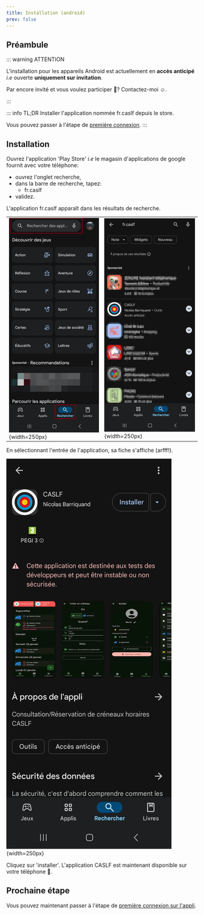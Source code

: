 ```yaml
---
title: Installation (android)
prev: false
---
```


## Préambule

::: warning ATTENTION

L'installation pour les appareils Android est actuellement en **accès anticipé** *i.e* ouverte **uniquement  sur invitation**.

Par encore invité et vous voulez participer 🥰? Contactez-moi :relaxed:.

:::


::: info TL;DR
  Installer l'application nommée fr.caslf depuis le store.
  
  Vous pouvez passer à l'étape de [première connexion](/install/android/connect).
:::

## Installation

Ouvrez l'application 'Play Store' *i.e* le magasin d'applications de google fournit avec votre téléphone:

- ouvrez l'onglet recherche,
- dans la barre de recherche, tapez:
  - fr.caslf
- validez.

L'application fr.caslf apparaît dans les résultats de recherche.

|||
|---|---|
| ![An image](/install/android/store_search_aio.png){width=250px}| ![An image](/install/android/store_list_app.png){width=250px}|

En sélectionnant l'entrée de l'application, sa fiche s'affiche (arfff!).


![An image](/install/android/store_fiche.png){width=250px}

Cliquez sur 'installer'. L'application CASLF est maintenant disponible sur votre téléphone :tada:.

## Prochaine étape

Vous pouvez maintenant passer à l'étape de [première connexion sur l'appli](/install/android/connect).